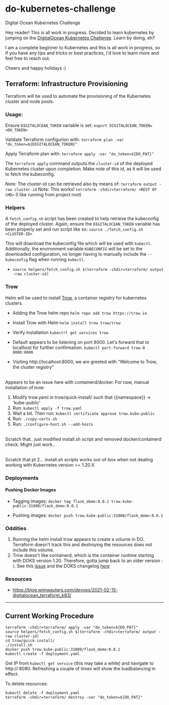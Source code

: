 # do-kubernetes-challenge
Digital Ocean Kubernetes Challenge

Hey reader! This is all work in progress. Decided to learn kubernetes by jumping on the [DigitalOcean Kubernetes Challenge](https://www.digitalocean.com/community/pages/kubernetes-challenge). Learn by doing, eh?

I am a complete beginner to Kubernetes and this is all work in progress, so if you have any tips and tricks or best practices, I'd love to learn more and feel free to reach out. 

Cheers and happy holidays :)


## Terraform: Infrastructure Provisioning
Terraform will be used to automate the provisioning of the Kubernetes cluster and node pools.

### Usage:
Ensure `DIGITALOCEAN_TOKEN` variable is set:
`export DIGITALOCEAN_TOKEN=<DO_TOKEN>`

Validate Terraform configurion with:
`terraform plan -var "do_token=${DIGITALOCEAN_TOKEN}"`

Apply Terraform plan with:
`terraform apply -var "do_token=${DO_PAT}"`

The `terraform apply` command outputs the `cluster-id` of the deployed Kubernetes cluster upon completion. Make note of this id, as it will be used to fetch the kubeconfig.

Note: The cluster-id can be retrieved also by means of: `terraform output -raw cluster-id`
Note: This works! `terraform -chdir=terraform/ <REST OF CMD>` (I like running from project root)

### Helpers

A `fetch_config.sh` script has been created to help retrieve the kubeconfig of the deployed cluster. Again, ensure the `DIGITALOCEAN_TOKEN` variable has been properly set and run script like so:
`source ./fetch_config.sh <CLUSTER-ID>`

This will download the kubeconfig file which will be used with `kubectl`. Additionally, the environment variable `KUBECONFIG` will be set to the downloaded configuration, no longer having to manually include the `--kubeconfig` flag when running `kubectl`.

* `source helpers/fetch_config.sh $(terraform -chdir=terraform/ output -raw cluster-id)`

### Trow

Helm will be used to install [Trow](https://trow.io/), a container registry for kubernetes clusters.

* Adding the Trow helm repo
    `helm repo add trow https://trow.io`

* Install Trow with Helm
    `helm install trow trow/trow`

* Verify installation
    `kubectrl get services trow`

* Default appears to be listening on port 8000. Let's forward that to localhost for further confirmation.
    `kubectl port-forward trow-0 8000:8000`

* Visiting http://localhost:8000, we are greeted with "Welcome to Trow, the cluster registry"

<br>
Appears to be an issue here with containerd/docker. For now, manual installation of trow:

1) Modify trow.yaml in trow/quick-install/ such that {{namespace}} -> 'kube-public'
2) Run: `kubectl apply -f trow.yaml`
3) Wait a bit. Then run: `kubectl certificate approve trow.kube-public`
4) Run: `./copy-certs.sh`
5) Run: `./configure-host.sh --add-hosts`

<br>
Scratch that.. just modified install.sh script and removed docker/containerd check. Might just work..

<br> Scratch that pt 2... install.sh scripts works out-of-box when not dealing working with Kubernetes version >= 1.20.X


### Deployments

#### Pushing Docker Images

* Tagging images:
`docker tag flask_demo:0.0.1 trow.kube-public:31000/flask_demo:0.0.1`

* Pushing images:
`docker push trow.kube-public:31000/flask_demo:0.0.1`


### Oddities

1) Running the helm install trow appears to create a volume in DO. Terraform doesn't track this and destroying the resources does not include this volume.
2) Trow doesn't like containerd, which is the container runtime starting with DOKS version 1.20. Therefore, gotta jump back to an older version :(. See this [issue](https://github.com/ContainerSolutions/trow/issues/78) and the DOKS changelog [here](https://docs.digitalocean.com/products/kubernetes/changelog/)


### Resources
- https://blog.wimwauters.com/devops/2021-02-15-digitalocean_terraform_k83/

---

## Current Working Procedure 

```
terraform -chdir=terraform/ apply -var "do_token=${DO_PAT}"
source helpers/fetch_config.sh $(terraform -chdir=terraform/ output -raw cluster-id)
cd trow/quick-install/
./install.sh
docker push trow.kube-public:31000/flask_demo:0.0.1
kubectl create -f deployment.yaml
```

Get IP from `kubectl get service` (this may take a while) and navigate to http://<IP>:8080. Refreshing a couple of times will show the loadbalancing in effect.

To delete resources: 
```
kubectl delete -f deployment.yaml
terraform -chdir=terraform/ destroy -var "do_token=${DO_PAT}"
```

